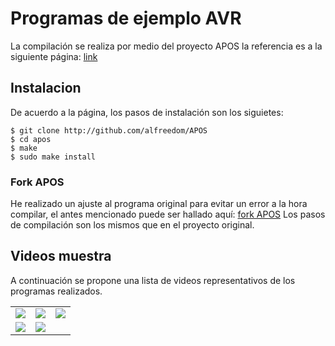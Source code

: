 # Programas de ejemplo AVR

La compilación se realiza por medio del proyecto APOS
la referencia es a la siguiente página:
[link](https://vidaembebida.wordpress.com/2018/03/31/programacion-de-microcontroladores-avr-en-linux-pt-2/)

## Instalacion

De acuerdo a la página, los pasos de instalación son los siguietes:

``` Shell:
$ git clone http://github.com/alfreedom/APOS
$ cd apos
$ make
$ sudo make install

```

### Fork APOS
He realizado un ajuste al programa original para evitar un error a la hora compilar, el antes mencionado puede ser hallado aquí:
[fork APOS](https://github.com/maigke/APOS)
Los pasos de compilación son los mismos que en el proyecto original.

## Videos muestra
A continuación se propone una lista de videos representativos de los programas realizados. 

<table style="width:100%">
<tr>
<td>
<a href="https://youtu.be/wJoYYrDSRLU">
<img src="http://i3.ytimg.com/vi/wJoYYrDSRLU/maxresdefault.jpg">
</a>
</td>
<td>
<a href="https://youtu.be/8RlJjxcQawc">
<img src="http://i3.ytimg.com/vi/8RlJjxcQawc/maxresdefault.jpg">
</a>
</td>
<td>
<a href="https://youtu.be/piyNIovHZW8">
<img src="http://i3.ytimg.com/vi/piyNIovHZW8/maxresdefault.jpg">
</a>
</td>
</tr>
<tr>
<td>
<a href="https://youtu.be/wGLnyrKUoLo">
<img src="http://i3.ytimg.com/vi/wGLnyrKUoLo/maxresdefault.jpg">
</a>
</td>
<td>
<a href="https://youtu.be/eR08i4Oubzg">
<img src="http://i3.ytimg.com/vi/eR08i4Oubzg/maxresdefault.jpg">
